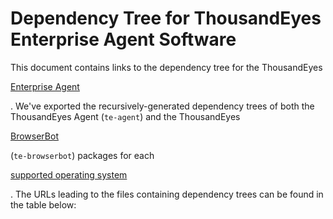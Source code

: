 # Dependency Tree for ThousandEyes Enterprise Agent Software

This document contains links to the dependency tree for the ThousandEyes

[Enterprise Agent](https://docs.thousandeyes.com/product-documentation/enterprise-agents/what-is-an-enterprise-agent)

. We've exported the recursively-generated dependency trees of both the ThousandEyes Agent (`te-agent`) and the ThousandEyes

[BrowserBot](https://docs.thousandeyes.com/product-documentation/enterprise-agents/what-is-browserbot)

(`te-browserbot`) packages for each

[supported operating system](https://docs.thousandeyes.com/product-documentation/enterprise-agents/supported-enterprise-agent-operating-systems)

. The URLs leading to the files containing dependency trees can be found in the table below:
